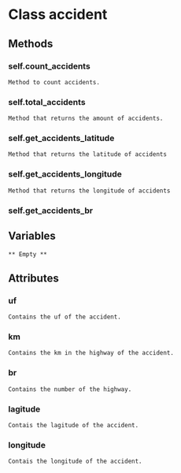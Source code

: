 # Class accident

## Methods

### self.count_accidents
	Method to count accidents.
### self.total_accidents
	Method that returns the amount of accidents.
### self.get_accidents_latitude
	Method that returns the latitude of accidents
### self.get_accidents_longitude
	Method that returns the longitude of accidents
### self.get_accidents_br


## Variables

	** Empty **

## Attributes

### uf
	Contains the uf of the accident.
### km
    Contains the km in the highway of the accident.	
### br
    Contains the number of the highway.
### lagitude
	Contais the lagitude of the accident.
### longitude
	Contais the longitude of the accident.
